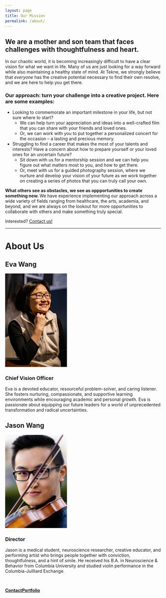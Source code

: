 ```yaml
---
layout: page
title: Our Mission
permalink: /about/
---
```


## We are a mother and son team that faces challenges with thoughtfulness and heart.

In our chaotic world, it is becoming increasingly difficult to have a clear vision for what we want in life. Many of us are just looking for a way forward while also maintaining a healthy state of mind. At Tekne, we strongly believe that *everyone* has the creative potential necessary to find their own resolve, and we are here to help you get there.

### <b> Our approach: turn your challenge into a creative project. Here are some examples: </b>

- Looking to commemorate an important milestone in your life, but not sure where to start?
    - We can help turn your appreciation and ideas into a well-crafted film that you can share with your friends and loved ones.
    - Or, we can work with you to put together a personalized concert for the occasion – a lasting and precious memory.
- Struggling to find a career that makes the most of your talents and interests? Have a concern about how to prepare yourself or your loved ones for an uncertain future?
    - Sit down with us for a mentorship session and we can help you figure out what matters most to you, and how to get there.
    - Or, meet with us for a guided photography session, where we nurture and develop your vision of your future as we work together on creating a series of photos that you can truly call your own.

<b> What others see as obstacles, we see as oppportunities to create something new. </b> We have experience implementing our approach across a wide variety of fields ranging from healthcare, the arts, academia, and beyond, and we are always on the lookout for more opportunities to collaborate with others and make something truly special.

<p class="lead"> Interested? <a href="{{ '/contact/' | relative_url }}" class="button">Contact us!</a></p>

---

# <b>About Us</b>

<div class="grid grid--split" markdown="1">

<div class="example-result" markdown="1">

## Eva Wang
<img src="/img/atk-profile.jpg" width="200">

### <b>Chief Vision Officer</b>

Eva is a devoted educator, resourceful problem-solver, and caring listener. She fosters nurturing, compassionate, and supportive learning environments while encouraging academic and personal growth. Eva is passionate about equipping our future leaders for a world of unprecedented transformation and radical uncertainties. 

</div>

<div class="example-result" markdown="1">

## Jason Wang
<img src="/img/jw-profile.jpg" width="200">

### <b>Director</b>

Jason is a medical student, neuroscience researcher, creative educator, and performing artist who brings people together with conviction, thoughtfulness, and a hint of smile. He received his B.A. in Neuroscience & Behavior from Columbia University and studied violin performance in the Columbia-Juilliard Exchange.

</div>

</div>

<br>

<p class="cta"><a href="{% link contact.md %}" class="button"><b>Contact</b></a><a href="{% link portfolio.md %}" class="button"><b>Portfolio</b></a></p>